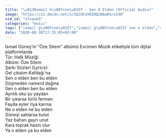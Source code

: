 ```yaml
---
title: "\u0130smail G\u00fcne\u015f - Sen O Elden (Official Audio)"
image: "https://s2.dmcdn.net/v/SQ2Uh1VHZ0QzNAaEH/x240"
vid_id: "x7vqxm3"
categories: "music"
tags: ["ismail g\u00fcne\u015f","ismail g\u00fcne\u015f sen o elden","sen o elden"]
date: "2020-08-30T17:35:05+03:00"
---
```

İsmail Güneş'in &quot;Öze Sitem&quot; albümü Evcimen Müzik etiketiyle tüm dijital platformlarda  <br>Tür: Halk Müziği  <br>Albüm: Öze Sitem  <br>Şarkı Sözleri (Lyrics):  <br>Gel çıkalım Kafdağı'na  <br>Sen o elden ben bu elden  <br>Düşmeden namerd dağına  <br>Sen o elden ben bu elden  <br>Ayrılık oku şu yaydan  <br>Bir çıkarsa türlü ferman  <br>Fayda eyler riya karma  <br>Ne o elden ne bu elden  <br>Güneşi saklarsa bulut  <br>Yaz baharı gayrı unut  <br>Kara toprak hazin olur  <br>Ya o elden ya bu elden
